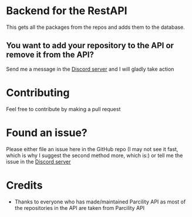 # Backend for the RestAPI
This gets all the packages from the repos and adds them to the database.

## You want to add your repository to the API or remove it from the API?
Send me a message in the [Discord server](https://discord.gg/mZZhnRDGeg) and I will gladly take action

# Contributing
Feel free to contribute by making a pull request

# Found an issue?
Please either file an issue here in the GitHub repo (I may not see it fast, which is why I suggest the second method more, which is:) or tell me the issue in the [Discord server](https://discord.gg/mZZhnRDGeg)

# Credits
* Thanks to everyone who has made/maintained Parcility API as most of the repositories in the API are taken from Parcility API